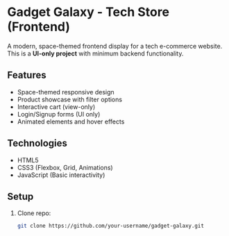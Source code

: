# Gadget Galaxy - Tech Store (Frontend)

A modern, space-themed frontend display for a tech e-commerce website. This is a **UI-only project** with minimum backend functionality.

## Features

- Space-themed responsive design
- Product showcase with filter options
- Interactive cart (view-only)
- Login/Signup forms (UI only)
- Animated elements and hover effects

## Technologies

- HTML5
- CSS3 (Flexbox, Grid, Animations)
- JavaScript (Basic interactivity)

## Setup

1. Clone repo:
   ```bash
   git clone https://github.com/your-username/gadget-galaxy.git
   ```
